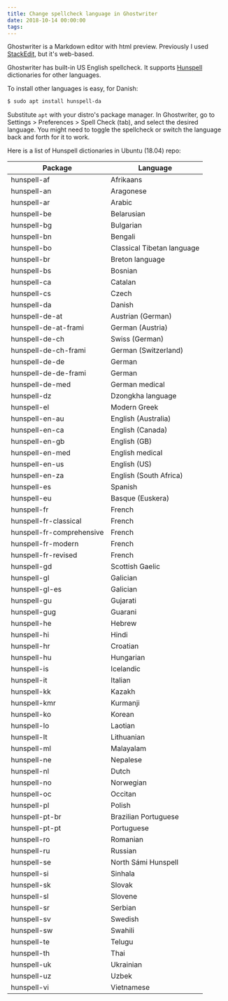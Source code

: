 ```yaml
---
title: Change spellcheck language in Ghostwriter
date: 2018-10-14 00:00:00
tags:
---
```

Ghostwriter is a Markdown editor with html preview. Previously I used [StackEdit](https://stackedit.io/app), but it's web-based.

Ghostwriter has built-in US English spellcheck. It supports [Hunspell](https://hunspell.github.io/) dictionaries for other languages.

<!-- more -->

To install other languages is easy, for Danish:

```bash
$ sudo apt install hunspell-da
```

Substitute `apt` with your distro's package manager. In Ghostwriter, go to Settings > Preferences > Spell Check (tab), and select the desired language. You might need to toggle the spellcheck or switch the language back and forth for it to work.

Here is a list of Hunspell dictionaries in Ubuntu (18.04) repo:

Package | Language
--- | ---
hunspell-af | Afrikaans
hunspell-an | Aragonese
hunspell-ar | Arabic
hunspell-be | Belarusian
hunspell-bg | Bulgarian
hunspell-bn | Bengali
hunspell-bo | Classical Tibetan language
hunspell-br | Breton language
hunspell-bs | Bosnian
hunspell-ca | Catalan
hunspell-cs | Czech
hunspell-da | Danish
hunspell-de-at | Austrian (German)
hunspell-de-at-frami | German (Austria)
hunspell-de-ch | Swiss (German)
hunspell-de-ch-frami | German (Switzerland)
hunspell-de-de | German
hunspell-de-de-frami | German
hunspell-de-med | German medical
hunspell-dz | Dzongkha language
hunspell-el | Modern Greek
hunspell-en-au | English (Australia)
hunspell-en-ca | English (Canada)
hunspell-en-gb | English (GB)
hunspell-en-med | English medical
hunspell-en-us | English (US)
hunspell-en-za | English (South Africa)
hunspell-es | Spanish
hunspell-eu | Basque (Euskera)
hunspell-fr | French
hunspell-fr-classical | French
hunspell-fr-comprehensive | French
hunspell-fr-modern | French
hunspell-fr-revised | French
hunspell-gd | Scottish Gaelic
hunspell-gl | Galician
hunspell-gl-es | Galician
hunspell-gu | Gujarati
hunspell-gug | Guarani
hunspell-he | Hebrew
hunspell-hi | Hindi
hunspell-hr | Croatian
hunspell-hu | Hungarian
hunspell-is | Icelandic
hunspell-it | Italian
hunspell-kk | Kazakh
hunspell-kmr | Kurmanji
hunspell-ko | Korean
hunspell-lo | Laotian
hunspell-lt | Lithuanian
hunspell-ml | Malayalam
hunspell-ne | Nepalese
hunspell-nl | Dutch
hunspell-no | Norwegian
hunspell-oc | Occitan
hunspell-pl | Polish
hunspell-pt-br | Brazilian Portuguese
hunspell-pt-pt | Portuguese
hunspell-ro | Romanian
hunspell-ru | Russian
hunspell-se | North Sámi Hunspell
hunspell-si | Sinhala
hunspell-sk | Slovak
hunspell-sl | Slovene
hunspell-sr | Serbian
hunspell-sv | Swedish
hunspell-sw | Swahili
hunspell-te | Telugu
hunspell-th | Thai
hunspell-uk | Ukrainian
hunspell-uz | Uzbek
hunspell-vi | Vietnamese
